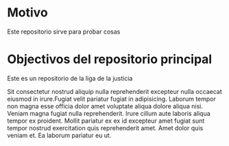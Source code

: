 # Motivo

Este repositorio sirve para probar cosas


# Objectivos del repositorio principal

Este es un repositorio de la liga de la justicia

Sit consectetur nostrud aliquip nulla reprehenderit excepteur nulla occaecat eiusmod in irure.Fugiat velit pariatur fugiat in adipisicing. Laborum tempor non magna esse officia dolor amet voluptate aliqua dolore aliqua nisi. Veniam magna fugiat nulla reprehenderit. Irure cillum aute laboris aliqua tempor ex proident. Mollit pariatur ex ex id excepteur amet fugiat sunt tempor nostrud exercitation quis reprehenderit amet. Amet dolor quis veniam et. Ea laborum pariatur eu ut.